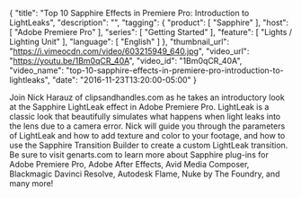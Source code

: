 {
  "title": "Top 10 Sapphire Effects in Premiere Pro: Introduction to LightLeaks",
  "description": "",
  "tagging": {
    "product": [
      "Sapphire"
    ],
    "host": [
      "Adobe Premiere Pro"
    ],
    "series": [
      "Getting Started"
    ],
    "feature": [
      "Lights / Lighting Unit"
    ],
    "language": [
      "English"
    ]
  },
  "thumbnail_url": "https://i.vimeocdn.com/video/603215949_640.jpg",
  "video_url": "https://youtu.be/1Bm0qCR_40A",
  "video_id": "1Bm0qCR_40A",
  "video_name": "top-10-sapphire-effects-in-premiere-pro-introduction-to-lightleaks",
  "date": "2016-11-23T13:20:00-05:00"
}

Join Nick Harauz of clipsandhandles.com as he takes an introductory look at
the Sapphire LightLeak effect in Adobe Premiere Pro. LightLeak is a classic
look that beautifully simulates what happens when light leaks into the lens
due to a camera error. Nick will guide you through the parameters of LightLeak
and how to add texture and color to your footage, and how to use the Sapphire
Transition Builder to create a custom LightLeak transition. Be sure to visit
genarts.com to learn more about Sapphire plug-ins for Adobe Premiere Pro,
Adobe After Effects, Avid Media Composer, Blackmagic Davinci Resolve, Autodesk
Flame, Nuke by The Foundry, and many more!
